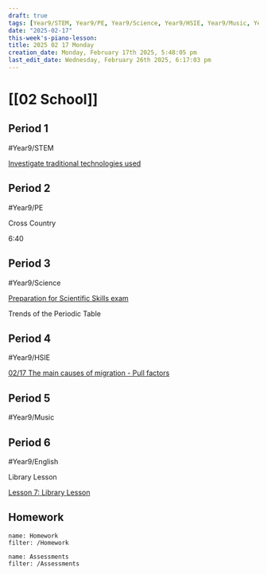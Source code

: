 ```yaml
---
draft: true
tags: [Year9/STEM, Year9/PE, Year9/Science, Year9/HSIE, Year9/Music, Year9/English]
date: "2025-02-17"
this-week's-piano-lesson: 
title: 2025 02 17 Monday
creation_date: Monday, February 17th 2025, 5:48:05 pm
last_edit_date: Wednesday, February 26th 2025, 6:17:03 pm
---
```


# [[02 School]]

## Period 1

#Year9/STEM

[Investigate traditional technologies used](https://classroom.google.com/c/NzQ5NTMwMDk1Mzk3/a/NzUwNTE5ODI2OTEw/details)

## Period 2

#Year9/PE

Cross Country

6:40

## Period 3

#Year9/Science

[Preparation for Scientific Skills exam](https://classroom.google.com/c/NzQ4ODM2MTQ5Njc5/a/NzQ4ODM2MTQ5OTQ4/details)

Trends of the Periodic Table

## Period 4

#Year9/HSIE

[02/17 The main causes of migration - Pull factors](https://classroom.google.com/c/NzQ4ODYwNjMyODE3/a/NzUwODc0Mjk2NzAy/details)

## Period 5

#Year9/Music

## Period 6

#Year9/English

Library Lesson

[Lesson 7: Library Lesson](https://classroom.google.com/c/NzQyMDEwNTQ1NDIx/m/NzM4MDM1MTU1ODAz/details)

## Homework

```todoist
name: Homework
filter: /Homework
```

```todoist
name: Assessments
filter: /Assessments
```
